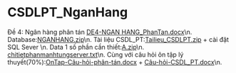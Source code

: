 # CSDLPT_NganHang
Đề 4: Ngân hàng phân tán
[DE4-NGAN HANG_PhanTan.docx](https://github.com/anhtn040/CSDLPT_NganHang/files/10960850/DE4-NGAN.HANG_PhanTan.docx)\n.
Database:[NGANHANG.zip](https://github.com/anhtn040/CSDLPT_NganHang/files/10960870/NGANHANG.zip)\n.
Tài liệu CSDL_PT:[Tailieu_CSDLPT.zip](https://github.com/anhtn040/CSDLPT_NganHang/files/10960893/Tailieu_CSDLPT.zip) +  cài đặt SQL Sever \n.
Data 1 số phần cần thiết:[A.zip](https://github.com/anhtn040/CSDLPT_NganHang/files/10960911/A.zip)\n.
[chitietphanmanhtungserver.txt](https://github.com/anhtn040/CSDLPT_NganHang/files/10960923/chitietphanmanhtungserver.txt)\n.
Cùng với câu hỏi ôn tập lý thuyết(70%):[OnTap-Câu-hỏi-phân-tán.docx](https://github.com/anhtn040/CSDLPT_NganHang/files/10960934/OnTap-Cau-h.i-phan-tan.docx) + 
[Câu-hỏi-CSDL_PT.docx](https://github.com/anhtn040/CSDLPT_NganHang/files/10960936/Cau-h.i-CSDL_PT.docx)\n.
